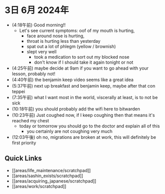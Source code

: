 # 3日 6月 2024年
- (4:18午前) Good morning!!
  - Let's see current symptoms: 
oof of my mouth is hurting,
    - face around nose is hurting,
    - throat is hurting less than yesterday
    - spat out a lot of phlegm (yellow / brownish)
    - slept very well
      - took a medication to sort out my blocked nose
      - don't know if I should take it again tonight or not
- (4:25午前) maybe decide at 9am if you want to go ahead with your lesson, probably not!
- (4:40午前) the benjamin keep video seems like a great idea
- (5:37午前) next up breakfast and benjamin keep, maybe after that con teppei
- (7:35午前) what I want most in the world, viscerally at least, is to not be sick
- (10:18午前) you should probably add the wifi here to bitwarden
- (10:23午前) Just coughed now, if I keep coughing then that means it's reached my chest
  - today or tomorrow you should go to the doctor and explain all of this
    - you certainly are not coughing very much
- (12:03午後) oh no, migrations are broken at work, this will definitely be first priority
 









## Quick Links
- [[areas/life_maintenance/scratchpad]]
- [[areas/sashin_exists/scratchpad]]
- [[areas/acquiring_japanese/scratchpad]]
- [[areas/work/scratchpad]]
